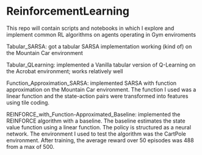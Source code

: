# ReinforcementLearning
This repo will contain scripts and notebooks in which I explore and implement common RL algorithms on agents operating in Gym enviroments

Tabular_SARSA: got a tabular SARSA implementation working (kind of) on the Mountain Car environment

Tabular_QLearning: implemented a Vanilla tabular version of Q-Learning on the Acrobat environment; works relatively well

Function_Approximation_SARSA: implemented SARSA with function approximation on the Mountain Car environment. The function I used was a linear function and the state-action pairs were transformed into features using tile coding.

REINFORCE_with_Function-Approximated_Baseline: implemented the REINFORCE algorithm with a baseline. The baseline estimates the state value function using a linear function. The policy is structured as a neural network. The environment I used to test the algorithm was the CartPole environment. After training, the average reward over 50 episodes was 488 from a max of 500.
